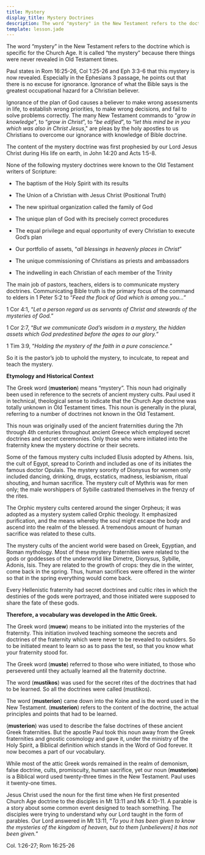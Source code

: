 ```yaml
---
title: Mystery
display_title: Mystery Doctrines
description: The word "mystery" in the New Testament refers to the doctrine which is specific for the Church Age. It is called "the mystery" because there things were never revealed in Old Testament times.
template: lesson.jade
---
```


The word “mystery” in the New Testament refers to the doctrine which is specific for the Church Age. It is called “the mystery” because there things were never revealed in Old Testament times.

Paul states in Rom 16:25-26, Col 1:25-26 and Eph 3:3-6 that this mystery is now revealed. Especially in the Ephesians 3 passage, he points out that there is no excuse for ignorance. Ignorance of what the Bible says is the greatest occupational hazard for a Christian believer.

Ignorance of the plan of God causes a believer to make wrong assessments in life, to establish wrong priorities, to make wrong decisions, and fail to solve problems correctly. The many New Testament commands to “_grow in knowledge_”, to “_grow in Christ_”, to “_be edified_”, to “_let this mind be in you which was also in Christ Jesus_," are pleas by the holy apostles to us Christians to overcome our ignorance with knowledge of Bible doctrine.

The content of the mystery doctrine was first prophesied by our Lord Jesus Christ during His life on earth, in John 14:20 and Acts 1:5-8.

None of the following mystery doctrines were known to the Old Testament writers of Scripture:

* The baptism of the Holy Spirit with its results

* The Union of a Christian with Jesus Christ (Positional Truth)

* The new spiritual organization called the family of God

* The unique plan of God with its precisely correct procedures

* The equal privilege and equal opportunity of every Christian to execute God’s plan

* Our portfolio of assets, “_all blessings in heavenly places in Christ_”

* The unique commissioning of Christians as priests and ambassadors

* The indwelling in each Christian of each member of the Trinity

The main job of pastors, teachers, elders is to communicate mystery doctrines. Communicating Bible truth is the primary focus of the command to elders in 1 Peter 5:2 to “_Feed the flock of God which is among you…_”

1 Cor 4:1, “_Let a person regard us as servants of Christ and stewards of the mysteries of God._”

1 Cor 2:7, “_But we communicate God’s wisdom in a mystery, the hidden assets which God predestined before the ages to our glory._”

1 Tim 3:9, “_Holding the mystery of the faith in a pure conscience._”

So it is the pastor’s job to uphold the mystery, to inculcate, to repeat and teach the mystery.

**Etymology and Historical Context**

The Greek word (**musterion**) means “mystery”. This noun had originally been used in reference to the secrets of ancient mystery cults. Paul used it in technical, theological sense to indicate that the Church Age doctrine was totally unknown in Old Testament times. This noun is generally in the plural, referring to a number of doctrines not known in the Old Testament.

This noun was originally used of the ancient fraternities during the 7th through 4th centuries throughout ancient Greece which employed secret doctrines and secret ceremonies. Only those who were initiated into the fraternity knew the mystery doctrine or their secrets.

Some of the famous mystery cults included Elusis adopted by Athens. Isis, the cult of Egypt, spread to Corinth and included as one of its initiates the famous doctor Opulais. The mystery sorority of Dionysus for women only included dancing, drinking, drugs, ecstatics, madness, lesbianism, ritual shouting, and human sacrifice. The mystery cult of Mythris was for men only; the male worshippers of Sybille castrated themselves in the frenzy of the rites.

The Orphic mystery cults centered around the singer Orpheus; it was adopted as a mystery system called Orphic theology. It emphasized purification, and the means whereby the soul might escape the body and ascend into the realm of the blessed. A tremendous amount of human sacrifice was related to these cults.

The mystery cults of the ancient world were based on Greek, Egyptian, and Roman mythology. Most of these mystery fraternities were related to the gods or goddesses of the underworld like Dimetre, Dionysus, Sybille, Adonis, Isis. They are related to the growth of crops: they die in the winter, come back in the spring. Thus, human sacrifices were offered in the winter so that in the spring everything would come back.

Every Hellenistic fraternity had secret doctrines and cultic rites in which the destinies of the gods were portrayed, and those initiated were supposed to share the fate of these gods.

**Therefore, a vocabulary was developed in the Attic Greek.**

The Greek word (**muew**) means to be initiated into the mysteries of the fraternity. This initiation involved teaching someone the secrets and doctrines of the fraternity which were never to be revealed to outsiders. So to be initiated meant to learn so as to pass the test, so that you know what your fraternity stood for.

The Greek word (**muste**) referred to those who were initiated, to those who persevered until they actually learned all the fraternity doctrine.

The word (**mustikos**) was used for the secret rites of the doctrines that had to be learned. So all the doctrines were called (mustikos).

The word (**musterion**) came down into the Koine and is the word used in the New Testament. (**musterion**) refers to the content of the doctrine, the actual principles and points that had to be learned.

(**musterion**) was used to describe the false doctrines of these ancient Greek fraternities. But the apostle Paul took this noun away from the Greek fraternities and gnostic cosmology and gave it, under the ministry of the Holy Spirit, a Biblical definition which stands in the Word of God forever. It now becomes a part of our vocabulary.

While most of the attic Greek words remained in the realm of demonism, false doctrine, cults, promiscuity, human sacrifice, yet our noun (**musterion**) is a Biblical word used twenty-three times in the New Testament. Paul uses it twenty-one times.

Jesus Christ used the noun for the first time when He first presented Church Age doctrine to the disciples in Mt 13:11 and Mk 4:10-11. A parable is a story about some common event designed to teach something. The disciples were trying to understand why our Lord taught in the form of parables. Our Lord answered in Mt 13:11, “_To you it has been given to know the mysteries of the kingdom of heaven, but to them [unbelievers] it has not been given._”

Col. 1:26-27; Rom 16:25-26

